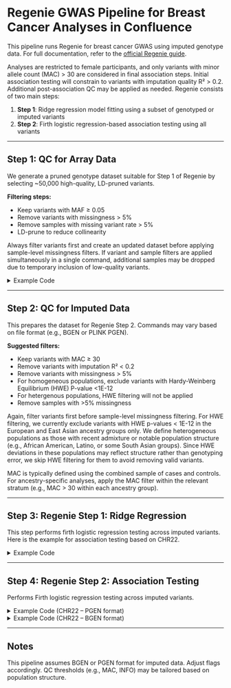 
# Regenie GWAS Pipeline for Breast Cancer Analyses in Confluence


This pipeline runs Regenie for breast cancer GWAS using imputed genotype data. For full documentation, refer to the [official Regenie guide](https://rgcgithub.github.io/regenie/).

Analyses are restricted to female participants, and only variants with minor allele count (MAC) > 30 are considered in final association steps. Initial association testing will constrain to variants with imputation quality R² > 0.2. Additional post-association QC may be applied as needed. Regenie consists of two main steps:

1. **Step 1**: Ridge regression model fitting using a subset of genotyped or imputed variants  
2. **Step 2**: Firth logistic regression-based association testing using all variants

---

## Step 1: QC for Array Data

We generate a pruned genotype dataset suitable for Step 1 of Regenie by selecting ~50,000 high-quality, LD-pruned variants.

**Filtering steps:**

- Keep variants with MAF ≥ 0.05  
- Remove variants with missingness > 5%  
- Remove samples with missing variant rate > 5%  
- LD-prune to reduce collinearity

Always filter variants first and create an updated dataset before applying sample-level missingness filters. If variant and sample filters are applied simultaneously in a single command, additional samples may be dropped due to temporary inclusion of low-quality variants.


<details>
<summary>Example Code</summary>

```bash
# Filter variants
plink2 --bfile array_data \
  --maf 0.05 --geno 0.05 \
  --make-bed --out array_data_qc_tmp \
  --threads 8 --memory 16384

# Filter samples
plink2 --bfile array_data_qc_tmp \
  --mind 0.05 \
  --write-snplist --write-samples --no-id-header \
  --make-bed --out array_data_qc \
  --threads 8 --memory 16384

# LD pruning
plink2 --bfile array_data_qc \
  --indep-pairwise 1000 100 0.9 \
  --out array_data_qc --threads 8 --memory 16384

plink2 --bfile array_data_qc \
  --extract array_data_qc.prune.in \
  --make-bed --out array_data_qc.pruned \
  --threads 8 --memory 16384
```
</details>

---

## Step 2: QC for Imputed Data

This prepares the dataset for Regenie Step 2. Commands may vary based on file format (e.g., BGEN or PLINK PGEN).

**Suggested filters:**

- Keep variants with MAC ≥ 30
- Remove variants with imputation R² < 0.2
- Remove variants with missingness > 5%
- For homogeneous populations, exclude variants with Hardy-Weinberg Equilibrium (HWE)  P-value <1E-12
- For hetergenous populations, HWE filtering will not be applied
- Remove samples with >5% missingness  

Again, filter variants first before sample-level missingness filtering. For HWE filtering, we currently exclude variants with HWE p-values < 1E-12 in the European and East Asian ancestry groups only. We define heterogeneous populations as those with recent admixture or notable population structure (e.g., African American, Latino, or some South Asian groups). Since HWE deviations in these populations may reflect structure rather than genotyping error, we skip HWE filtering for them to avoid removing valid variants.

MAC is typically defined using the combined sample of cases and controls. For ancestry-specific analyses, apply the MAC filter within the relevant stratum (e.g., MAC > 30 within each ancestry group).


---

## Step 3: Regenie Step 1: Ridge Regression

This step performs firth logistic regression testing across imputed variants. Here is the example for association testing based on CHR22. 


<details>
<summary>Example Code</summary>

```bash
regenie --step 1 \
  --bed array_data_qc.pruned \
  --extract array_data_qc.snplist \
  --keep array_data_qc.qc.id \
  --phenoFile GSA_Reformatted_Phenotypes.validated.txt \
  --phenoColList Outcome \
  --covarFile GSA_Reformatted_Covariates.validated.txt \
  --covarColList age,PC1,PC2,PC3,PC4,PC5,PC6,PC7,PC8,PC9,PC10 \
  --strict \
  --bsize 1000 --bt \
  --lowmem --lowmem-prefix tmp_rg \
  --gz --threads 8 \
  --use-relative-path \
  --out regenie_step1_out \
  --loocv
```
</details>

---

## Step 4: Regenie Step 2: Association Testing

Performs Firth logistic regression testing across imputed variants.

<details>
<summary>Example Code (CHR22 – PGEN format)</summary>

```bash
regenie --step 2 \
  --pgen chr22.pgen \
  --phenoFile GSA_Reformatted_Phenotypes.validated.txt \
  --phenoColList Outcome \
  --bsize 400 \
  --pred regenie_step1_out_pred.list \
  --threads 8 \
  --minMAC 30 --minINFO 0.2 \
  --bt --firth --approx \
  --test additive \
  --gz --no-split \
  --covarFile GSA_Reformatted_Covariates.validated.txt \
  --covarColList age,PC1,PC2,PC3,PC4,PC5,PC6,PC7,PC8,PC9,PC10 \
  --strict \
  --rare-mac 1000 \
  --out chr22_out
```
</details>

<details>
<summary>Example Code (CHR22 – BGEN format)</summary>

```bash
regenie --step 2 \
  --bgen chr22.bgen \
  --phenoFile GSA_Reformatted_Phenotypes.validated.txt \
  --phenoColList Outcome \
  --bsize 400 \
  --pred regenie_step1_out_pred.list \
  --threads 8 \
  --minMAC 30 --minINFO 0.2 \
  --bt --firth --approx \
  --test additive \
  --gz --no-split \
  --covarFile GSA_Reformatted_Covariates.validated.txt \
  --covarColList age,PC1,PC2,PC3,PC4,PC5,PC6,PC7,PC8,PC9,PC10 \
  --strict \
  --out chr22_out
```
</details>

---

## Notes
This pipeline assumes BGEN or PGEN format for imputed data. Adjust flags accordingly. QC thresholds (e.g., MAC, INFO) may be tailored based on population structure.  


